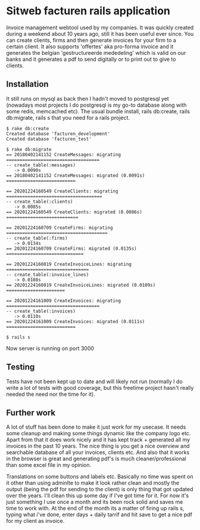 # Sitweb facturen rails application
Invoice management webtool used by my companies. It was quickly created during a weekend about 10 years ago, still it has been useful ever since. 
You can create clients, firms and then generate invoices for your firm to a certain client. It also supports 'offertes' aka pro-forma invoice and it generates
the belgian 'gestructureerde mededeling' which is valid on our banks and it generates a pdf to send digitally or to print out to give to clients.

## Installation
It still runs on mysql as back then I hadn't moved to postgresql yet (nowadays most projects I do postgresql is my go-to database along with some redis, memcached etc).
The usual bundle install, rails db:create, rails db:migrate, rails s that you need for a rails project.

```
$ rake db:create
Created database 'facturen_development'
Created database 'facturen_test'

$ rake db:migrate
== 20180402141152 CreateMessages: migrating ===================================
-- create_table(:messages)
   -> 0.0090s
== 20180402141152 CreateMessages: migrated (0.0091s) ==========================

== 20201224160549 CreateClients: migrating ====================================
-- create_table(:clients)
   -> 0.0085s
== 20201224160549 CreateClients: migrated (0.0086s) ===========================

== 20201224160709 CreateFirms: migrating ======================================
-- create_table(:firms)
   -> 0.0134s
== 20201224160709 CreateFirms: migrated (0.0135s) =============================

== 20201224160819 CreateInvoiceLines: migrating ===============================
-- create_table(:invoice_lines)
   -> 0.0108s
== 20201224160819 CreateInvoiceLines: migrated (0.0109s) ======================

== 20201224161009 CreateInvoices: migrating ===================================
-- create_table(:invoices)
   -> 0.0110s
== 20201224161009 CreateInvoices: migrated (0.0111s) ==========================

$ rails s
```
Now server is running on port 3000


## Testing
Tests have not been kept up to date and will likely not run (normally I do write a lot of tests with good coverage, but this freetime project hasn't really needed the need nor the time for it).

## Further work
A lot of stuff has been done to make it just work for my usecase. It needs some cleanup and making some things dynamic like the company logo etc.
Apart from that it does work nicely and it has kept track + generated all my invoices in the past 10 years. The nice thing is you get a nice overview and searchable database of all your invoices, clients etc. And also that it works in the browser is great and generating pdf's is much cleaner/professional than some excel file in my opinion.

Translations on some buttons and labels etc. Basically no time was spent on it other than using adminlte to make it look rather clean and mostly the output (being the pdf for sending to the client) is only thing that got updated over the years. I'll clean this up some day if I've got time for it. For now it's just something I use once a month and its been rock solid and saves me time to work with. At the end of the month its a matter of firing up rails s, typing what i've done, enter days + daily tarrif and hit save to get a nice pdf for my client as invoice.


